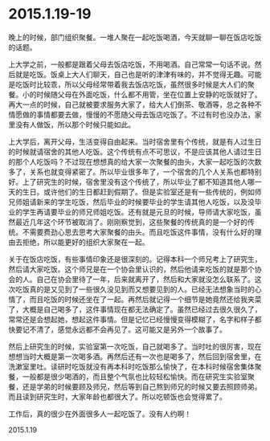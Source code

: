 2015.1.19-19
=============

晚上的时候，部门组织聚餐。一堆人聚在一起吃饭喝酒，今天就聊一聊在饭店吃饭的话题。

上大学之前，一般都是跟着父母去饭店吃饭，不用喝酒。自己常常一句话不说。然后就是吃饭。饭桌上大人们聊天，自己也是听的津津有味的，并不觉得无趣。可能是吃饭时比较乖，所以父母经常带着我去饭店吃饭，虽然很多时候是大人们的聚餐。小的时候随父母在外面吃饭，什么都不用管，坐在位置上安静的吃饭就好了。再大一点的时候，自己就被要求服务大家了，给大人们倒茶、敬酒等，总之各种不情愿做的事情都要去做，慢慢的不愿随父母去饭店吃饭了。不过有时也没办法，家里没有人做饭，所以那个时候只能如此。

上大学后，离开父母，生活变得自由起来。当时宿舍里有个传统，就是有人过生日的时候就请宿舍的其他人吃饭。这个传统有点不可思议，不是应该其他人请过生日的那个人吃饭吗？不过现在想想真的给大家一次聚餐的由头，大家一起吃饭的次数多了，关系也就变得紧密了。所以毕业很多年了，一个宿舍的几个人关系也都特别好。上了研究生的时候，宿舍里没有这个传统了，所以毕业了都不知道其他人哪一天的生日。或许他们的生日都赶到假期了。但是实验室还是有一些传统的，例如师兄师姐请新来的学生吃饭，然后毕业的时候要毕业的学生请其他人吃饭，以及没毕业的学生再请要毕业的师兄师姐吃饭。还有就是元旦的时候，导师请大家吃饭，虽然最近几年这个环节被取消了。刚刚察觉到，这些聚餐的传统真的是一个好的传统。不需要费劲心思去思考大家聚餐的由头。而且吃饭这件事情，没有什么好的理由去拒绝，所以能更好的组织大家聚在一起。

关于在饭店吃饭，有些事情印象还是很深刻的。记得本科一个师兄考上了研究生，然后请大家吃饭。这个师兄是在一个协会里认识的，然后他请来吃饭的就是那个协会的人。自己在协会里待了一年，后来就离开了，然后和大家就没怎么联系了。这次吃饭真的是又见到了一些很久没见到而又想要见到的人。已经无法想象当时的心情了，而且吃饭的时候还坐在了一起。再然后就记得一个细节是她竟然还给我夹菜了，大概是自己喝多了，这件事情现在都无法确定了。虽然已经过去很久很久了，常常还是会想起她，想起这件事情。但是记忆已经慢慢变得模糊了，名字和样子都快要记不清了，感觉永远都不会再见了。这可能又是另外一个故事了。

然后上研究生的时候，实验室第一次吃饭，自己就喝多了。当时吐的很厉害，现在想想当时大概是第一次喝多酒。再然后还有一次也是喝多了，然后回到宿舍里，在洗漱室里吐。读研时吃饭就没有再本科时吃饭那么愉快了，在本科时候宿舍集体聚餐，一般都是很少喝酒的，而且整个气氛也比较轻松愉快。而在研究生实验室聚餐，还是学弟的时候要顾及师兄，然后等到自己熬到师兄的时候又要去照顾师弟。而且读到研究生时，大家年龄也都很大了。所以吃顿饭也会觉得累了。

工作后，真的很少在外面很多人一起吃饭了。没有人约啊！

2015.1.19